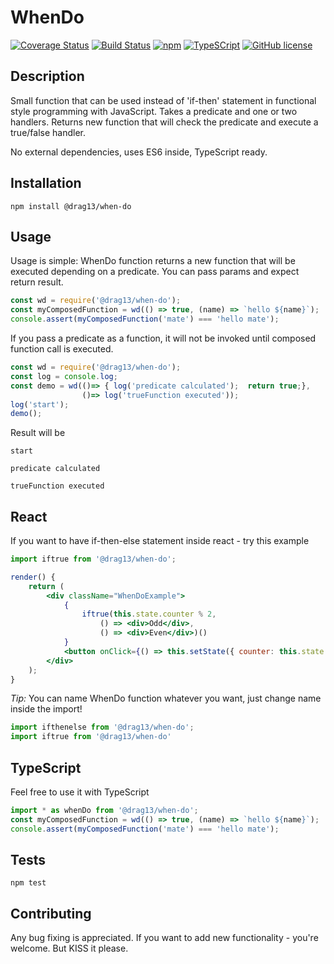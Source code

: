 # WhenDo

[![Coverage Status](https://coveralls.io/repos/github/Drag13/WhenDo/badge.svg?branch=coverage)](https://coveralls.io/github/Drag13/WhenDo?branch=coverage)
[![Build Status](https://travis-ci.org/Drag13/WhenDo.svg?branch=master)](https://travis-ci.org/Drag13/WhenDo)
[![npm](https://img.shields.io/npm/dt/@drag13/when-do.svg)](https://github.com/Drag13/WhenDo)
[![TypeSCript](https://img.shields.io/badge/TypeScript-Ready-brightgreen.svg)](https://github.com/Drag13/WhenDo)
[![GitHub license](https://img.shields.io/github/license/Drag13/WhenDo.svg)](https://github.com/Drag13/WhenDo/blob/master/LICENSE)

## Description

Small function that can be used instead of 'if-then' statement in functional style programming with JavaScript. Takes a predicate and one or two handlers. Returns new function that will check the predicate and execute a true/false handler.

No external dependencies, uses ES6 inside, TypeScript ready.

## Installation

  `npm install @drag13/when-do`

## Usage

Usage is simple: WhenDo function returns a new function that will be executed depending on a predicate. You can pass params and expect return result.

``` javascript
const wd = require('@drag13/when-do');
const myComposedFunction = wd(() => true, (name) => `hello ${name}`);
console.assert(myComposedFunction('mate') === 'hello mate');
```

If you pass a predicate as a function, it will not be invoked until composed function call is executed.

``` javascript
const wd = require('@drag13/when-do');
const log = console.log;
const demo = wd(()=> { log('predicate calculated');  return true;},
                ()=> log('trueFunction executed'));
log('start');
demo();
```

Result will be

  `start`

  `predicate calculated`

  `trueFunction executed`

## React

If you want to have if-then-else statement inside react - try this example

```jsx
import iftrue from '@drag13/when-do';

render() {
    return (
        <div className="WhenDoExample">
            {
                iftrue(this.state.counter % 2,
                    () => <div>Odd</div>,
                    () => <div>Even</div>)()
            }
            <button onClick={() => this.setState({ counter: this.state.counter + 1 })}>CLICK</button>
        </div>
    );
}

```

*Tip:* You can name WhenDo function whatever you want, just change name inside the import!

```javascript
import ifthenelse from '@drag13/when-do';
import iftrue from '@drag13/when-do'

```
    
## TypeScript

Feel free to use it with TypeScript

``` typescript
import * as whenDo from '@drag13/when-do';
const myComposedFunction = wd(() => true, (name) => `hello ${name}`);
console.assert(myComposedFunction('mate') === 'hello mate');
```

## Tests

  `npm test`

## Contributing

Any bug fixing is appreciated. If you want to add new functionality - you're welcome. But KISS it please.
